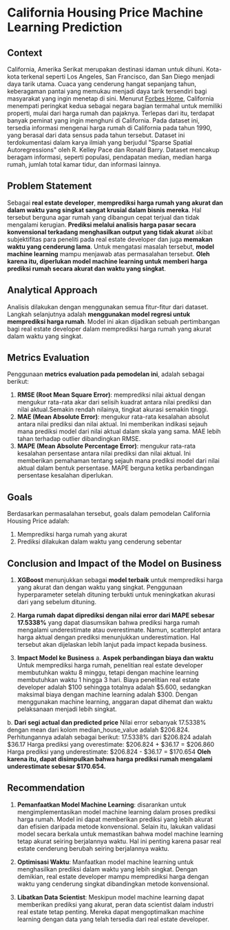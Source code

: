 # California Housing Price Machine Learning Prediction

## Context
California, Amerika Serikat merupakan destinasi idaman untuk dihuni. Kota-kota terkenal seperti Los Angeles, San Francisco, dan San Diego menjadi daya tarik utama. Cuaca yang cenderung hangat sepanjang tahun, keberagaman pantai yang memukau menjadi daya tarik tersendiri bagi masyarakat yang ingin menetap di sini. Menurut [Forbes Home](https://www.forbes.com/home-improvement/features/states-with-highest-home-prices/), California menempati peringkat kedua sebagai negara bagian termahal untuk memiliki properti, mulai dari harga rumah dan pajaknya. Terlepas dari itu, terdapat banyak peminat yang ingin menghuni di California. Pada dataset ini, tersedia informasi mengenai harga rumah di California pada tahun 1990, yang berasal dari data sensus pada tahun tersebut. Dataset ini terdokumentasi dalam karya ilmiah yang berjudul "Sparse Spatial Autoregressions" oleh R. Kelley Pace dan Ronald Barry. Dataset mencakup beragam informasi, seperti populasi, pendapatan median, median harga rumah, jumlah total kamar tidur, dan informasi lainnya. 

## Problem Statement
Sebagai **real estate developer**, **memprediksi harga rumah yang akurat dan dalam waktu yang singkat sangat krusial dalam bisnis mereka**. Hal tersebut berguna agar rumah yang dibangun cepat terjual dan tidak mengalami kerugian. **Prediksi melalui analisis harga pasar secara konvensional terkadang menghasilkan output yang tidak akurat** akibat subjektifitas para peneliti pada real estate developer dan juga **memakan waktu yang cenderung lama**. Untuk mengatasi masalah tersebut, **model machine learning** mampu menjawab atas permasalahan tersebut. **Oleh karena itu, diperlukan model machine learning untuk memberi harga prediksi rumah secara akurat dan waktu yang singkat**. 

## Analytical Approach
Analisis dilakukan dengan menggunakan semua fitur-fitur dari dataset. Langkah selanjutnya adalah **menggunakan model regresi untuk memprediksi harga rumah**. Model ini akan dijadikan sebuah pertimbangan bagi real estate developer dalam memprediksi harga rumah yang akurat dalam waktu yang singkat.

## Metrics Evaluation
Penggunaan **metrics evaluation pada pemodelan ini**, adalah sebagai berikut:
1. **RMSE (Root Mean Square Error)**: memprediksi nilai aktual dengan mengukur rata-rata akar dari selisih kuadrat antara nilai prediksi dan nilai aktual.Semakin rendah nilainya, tingkat akurasi semakin tinggi.
2. **MAE (Mean Absolute Error)**:  mengukur rata-rata kesalahan absolut antara nilai prediksi dan nilai aktual. Ini memberikan indikasi sejauh mana prediksi model dari nilai aktual dalam skala yang sama. MAE lebih tahan terhadap outlier dibandingkan RMSE.
3. **MAPE (Mean Absolute Percentage Error)**: mengukur rata-rata kesalahan persentase antara nilai prediksi dan nilai aktual. Ini memberikan pemahaman tentang sejauh mana prediksi model dari nilai aktual dalam bentuk persentase. MAPE berguna ketika perbandingan persentase kesalahan diperlukan.

## Goals
Berdasarkan permasalahan tersebut, goals dalam pemodelan California Housing Price adalah:
1. Memprediksi harga rumah yang akurat
2. Prediksi dilakukan dalam waktu yang cenderung sebentar

## Conclusion and Impact of the Model on Business
1. **XGBoost** menunjukkan sebagai **model terbaik** untuk memprediksi harga yang akurat dan dengan waktu yang singkat. Penggunaan hyperparameter setelah dituning terbukti untuk meningkatkan akurasi dari yang sebelum dituning.

2. **Harga rumah dapat diprediksi dengan nilai error dari MAPE sebesar 17.5338%** yang dapat diasumsikan bahwa prediksi harga rumah mengalami underestimate atau overestimate. Namun, scatterplot antara harga aktual dengan prediksi menunjukkan underestimation. Hal tersebut akan dijelaskan lebih lanjut pada impact kepada business.

3. **Impact Model ke Business**
a. **Aspek perbandingan biaya dan waktu**
Untuk memprediksi harga rumah, penelitian real estate developer membutuhkan waktu 8 minggu, tetapi dengan machine learning membutuhkan waktu 1 hingga 3 hari. Biaya penelitian real estate developer adalah $100 sehingga totalnya adalah $5.600, sedangkan maksimal biaya dengan machine learning adalah $300. Dengan menggunakan machine learning, anggaran dapat  dihemat dan waktu pelaksanaan menjadi lebih singkat.

b. **Dari segi actual dan predicted price**
Nilai error sebanyak 17.5338% dengan mean dari kolom median_house_value adalah $206.824. Perhitungannya adalah sebagai berikut:
17.5338% dari $206.824 adalah $36.17
Harga prediksi yang overestimate: $206.824 + $36.17 =  $206.860
Harga prediksi yang underestimate: $206.824 - $36.17 =  $170.654
**Oleh karena itu, dapat disimpulkan bahwa harga prediksi rumah mengalami underestimate sebesar $170.654.**

## Recommendation
1. **Pemanfaatkan Model Machine Learning**: disarankan untuk mengimplementasikan model machine learning dalam proses prediksi harga rumah. Model ini dapat memberikan prediksi yang lebih akurat dan efisien daripada metode konvensional. Selain itu, lakukan validasi model secara berkala untuk memastikan bahwa model machine learning tetap akurat seiring berjalannya waktu. Hal ini penting karena pasar real estate cenderung berubah seiring berjalannya waktu.

2. **Optimisasi Waktu**: Manfaatkan model machine learning untuk menghasilkan prediksi dalam waktu yang lebih singkat. Dengan demikian, real estate developer mampu memprediksi harga dengan waktu yang cenderung singkat dibandingkan metode konvensional.

3. **Libatkan Data Scientist**: Meskipun model machine learning dapat memberikan prediksi yang akurat, peran data scientist dalam industri real estate tetap penting. Mereka dapat mengoptimalkan machine learning dengan data yang telah tersedia dari real estate developer.
